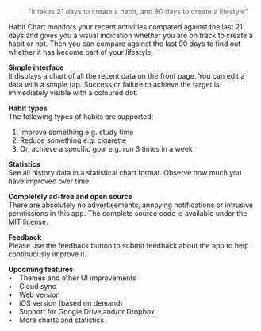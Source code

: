 <blockquote>"it takes 21 days to create a habit, and 90 days to create a lifestyle"</blockquote>

Habit Chart monitors your recent activities compared against the last 21 days and gives you a visual indication whether you are on track to create a habit or not. Then you can compare against the last 90 days to find out whether it has become part of your lifestyle.<br>

<b>Simple interface</b><br>
It displays a chart of all the recent data on the front page. You can edit a data with a simple tap. Success or failure to achieve the target is immediately visible with a coloured dot.<br>

<b>Habit types</b><br>
The following types of habits are supported:<br>
1.	Improve something e.g. study time<br>
2.	Reduce something e.g. cigarette<br>
3.	Or, achieve a specific goal e.g. run 3 times in a week<br>

<b>Statistics</b>  <br>
See all history data in a statistical chart format. Observe how much you have improved over time.<br>

<b>Completely ad-free and open source</b>  <br>
There are absolutely no advertisements, annoying notifications or intrusive permissions in this app. The complete source code is available under the MIT license.<br>

<b>Feedback</b>  <br>
Please use the feedback button to submit feedback about the app to help continuously improve it.<br>

<b>Upcoming features</b>  <br>
&#8226;&#8195;Themes and other UI improvements<br>
&#8226;&#8195;Cloud sync<br>
&#8226;&#8195;Web version<br>
&#8226;&#8195;iOS version (based on demand)<br>
&#8226;&#8195;Support for Google Drive and/or Dropbox<br>
&#8226;&#8195;More charts and statistics<br>